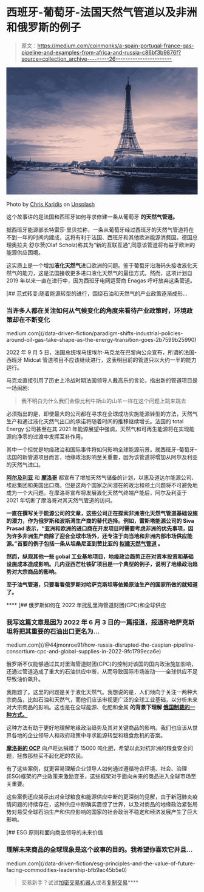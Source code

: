 # 西班牙-葡萄牙-法国天然气管道以及非洲和俄罗斯的例子

> 原文：<https://medium.com/coinmonks/a-spain-portugal-france-gas-pipeline-and-examples-from-africa-and-russia-c86bf3b9876f?source=collection_archive---------26----------------------->

![](img/ae7862ad41b30926bfba28ded6eb9c2b.png)

Photo by [Chris Karidis](https://unsplash.com/@chriskaridis?utm_source=medium&utm_medium=referral) on [Unsplash](https://unsplash.com?utm_source=medium&utm_medium=referral)

这个故事讲的是法国和西班牙如何寻求修建一条从葡萄牙 **的天然气管道。**

据西班牙能源部长特雷莎·里贝拉称，一条从葡萄牙经过西班牙的天然气管道将在不到一年的时间内建成，这将有利于法国、西班牙和其他欧洲能源消费国。德国总理奥拉夫·舒尔茨(Olaf Scholz)称其为“新的互联互通”,同意该管道将有益于欧洲的能源供应困境。

这实质上是一个增加**液化天然气**进口欧洲的问题。鉴于葡萄牙沿海码头接收液化天然气的能力，这是法国接收更多进口液化天然气的最佳方式。然而，这项计划自 2019 年以来一直在进行中，因为西班牙电网运营商 Enagas 呼吁放弃这条管道。

[](/data-driven-fiction/paradigm-shifts-industrial-policies-around-oil-gas-take-shape-as-the-energy-transition-goes-2b7599b25990) [## 范式转变:随着能源转型的进行，围绕石油和天然气的产业政策逐渐成形…

### 当许多人都在关注如何从气候变化的角度来看待产业政策时，环境政策却在不断变化

medium.com](/data-driven-fiction/paradigm-shifts-industrial-policies-around-oil-gas-take-shape-as-the-energy-transition-goes-2b7599b25990) 

2022 年 9 月 5 日，法国总统埃马纽埃尔·马克龙在巴黎向公众宣布，所谓的法国-西班牙 Midcat 管道项目不应该继续进行，这表明目前的管道只以大约一半的能力运行。

马克龙直接引用了历史上冷战时期法国领导人戴高乐的言论，指出新的管道项目是一场闹剧:

> 我不明白为什么我们会像比利牛斯山的山羊一样在这个问题上跳来跳去

必须指出的是，即使最大的公司都在寻求在全球成功实施能源转型的方法，天然气生产和通过液化天然气出口的承诺将随着时间的推移继续增长。法国的 total Energy 公司甚至在其 2021 年能源展望中强调，天然气和可再生能源将在实现能源向净零的过渡中发挥互补作用。

其中一个担忧是地缘政治和国际事件将如何影响全球能源前景。就西班牙-葡萄牙-法国的新管道项目而言，地缘政治影响至关重要，因为该管道将增加从阿尔及利亚的天然气进口。

[**阿尔及利亚**](https://www.reuters.com/business/energy/us-reaches-out-foreign-producers-algeria-gas-options-sources-2022-02-09/) 和 [**摩洛哥**](https://www.reuters.com/business/energy/morocco-considers-onshore-offshore-options-lng-import-facility-2022-04-15/) 都宣布了增加天然气储备的计划，以惠及道达尔能源公司、埃尼集团和美国出口商。但是这两个国家之间潜在的政治和领土问题将不可避免地成为一个大问题。在摩洛哥宣布将发展液化天然气终端产能后，阿尔及利亚于 2021 年切断了摩洛哥对其天然气管道的访问。

[](https://www.upstreamonline.com/lng/europe-and-asia-must-consider-african-priorities-in-hunt-for-gas-imports-rystad/2-1-1218238?utm_source=email_campaign&utm_medium=email&utm_campaign=2022-05-12&utm_term=upstream&utm_content=daily)****一直在撰写关于能源公司的文章，这些公司正在探索非洲液化天然气管道基础设施的潜力，作为俄罗斯和波斯湾生产商的替代选择。例如，雷斯塔能源公司的 Siva Prasad 表示，“亚洲和欧洲的进口商在开发项目时需要考虑非洲的优先事项，因为许多非洲生产商除了迎合全球市场外，还专注于向当地和非洲内部市场供应能源。”首要的例子包括一条从坦桑尼亚到赞比亚的 [**拟建天然气管道**](https://pgjonline.com/magazine/2022/march-2022-vol-249-no-3/features/zambia-s-options-in-growing-pipeline-market) 。****

****然而，纵观其他一些 gobal 工业基地项目，地缘政治趋势正在对资本投资和基础设施成本造成影响。几内亚西芒杜铁矿项目是一个典型的例子，说明了地缘政治趋势对大宗商品的影响。****

****至于油气管道，只要看看俄罗斯对哈萨克斯坦等依赖原油生产的国家所做的就知道了。****

****[](/@44jmonroe91/how-russia-disrupted-the-caspian-pipeline-consortium-cpc-and-global-supplies-in-2022-9fc1799eca6e) [## 俄罗斯如何在 2022 年扰乱里海管道财团(CPC)和全球供应

### 我写这篇文章是因为 2022 年 6 月 3 日的一篇报道，报道称哈萨克斯坦将把其重要的石油出口更名为…

medium.com](/@44jmonroe91/how-russia-disrupted-the-caspian-pipeline-consortium-cpc-and-global-supplies-in-2022-9fc1799eca6e) 

俄罗斯不仅能够通过其对里海管道财团(CPC)的控制对该国的国内政治施加影响，还通过管道造成了重大的石油供应中断，从而导致国际市场波动——全球供应不足导致油价飙升。

我跑题了。这里的问题是关于液化天然气。我想说的是，人们倾向于关注一两种大宗商品，比如石油和天然气，而他们应该审视更广泛的全球工业基础，以分析未来对大宗商品的影响。这也是在全球能源、化肥和金属 **的背景下理解 [**俄国制裁的一种方式。**](/coinmonks/russia-sanctions-and-the-geopolitics-of-global-energy-fertilizers-and-metals-7f57f99de893)**

这种方法有助于更好地理解地缘政治趋势及其对关键商品的影响。我们也应该从世界各地的企业领导人和政府政策中寻求能源转型和粮食危机的答案。

[**摩洛哥的 OCP**](https://www.moroccoworldnews.com/2022/07/350306/moroccos-ocp-group-donates-15-000-tonnes-of-fertilizers-to-rwanda) 向卢旺达捐赠了 15000 吨化肥，希望以此对抗非洲的粮食安全问题，拯救那些买不起化肥的农民。

有了这些案例，就更容易理解企业领导人如何通过遵循符合环境、社会、治理(ESG)框架的产业政策来激励变革，这些框架对于面向未来的商品进入全球市场至关重要。

这些案例还应揭示出对全球粮食和能源供应中断的更深刻的见解，由于新冠肺炎疫情问题的持续存在，这种供应中断确实震惊了世界，以及对商品的地缘政治紧张局势对易受全球石油生产和供应影响的国家的社会政治不稳定和经济发展产生了巨大影响。

[](/data-driven-fiction/esg-principles-and-the-value-of-future-facing-commodities-leadership-bfb9ac45b5e0) [## ESG 原则和面向商品领导的未来价值

### 理解未来商品的全球现象是这个故事的目的。我希望你喜欢它并且…

medium.com](/data-driven-fiction/esg-principles-and-the-value-of-future-facing-commodities-leadership-bfb9ac45b5e0) 

> 交易新手？试试[加密交易机器人](/coinmonks/crypto-trading-bot-c2ffce8acb2a)或者[复制交易](/coinmonks/top-10-crypto-copy-trading-platforms-for-beginners-d0c37c7d698c)****